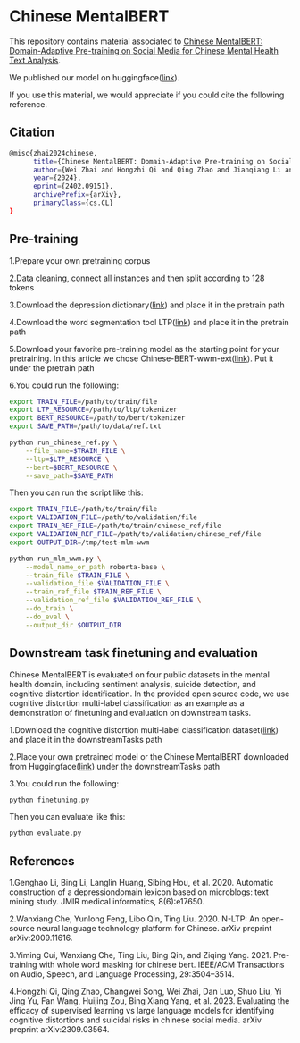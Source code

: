 <!---
Copyright 2020 The HuggingFace Team. All rights reserved.

Licensed under the Apache License, Version 2.0 (the "License");
you may not use this file except in compliance with the License.
You may obtain a copy of the License at

    http://www.apache.org/licenses/LICENSE-2.0

Unless required by applicable law or agreed to in writing, software
distributed under the License is distributed on an "AS IS" BASIS,
WITHOUT WARRANTIES OR CONDITIONS OF ANY KIND, either express or implied.
See the License for the specific language governing permissions and
limitations under the License.
-->

# Chinese MentalBERT
This repository contains material associated to [Chinese MentalBERT: Domain-Adaptive Pre-training on Social Media for Chinese Mental Health Text Analysis](https://arxiv.org/pdf/2402.09151.pdf).

We published our model on huggingface([link](https://huggingface.co/zwzzz/Chinese-MentalBERT)).

If you use this material, we would appreciate if you could cite the following reference.

## Citation
```bash
@misc{zhai2024chinese,
      title={Chinese MentalBERT: Domain-Adaptive Pre-training on Social Media for Chinese Mental Health Text Analysis}, 
      author={Wei Zhai and Hongzhi Qi and Qing Zhao and Jianqiang Li and Ziqi Wang and Han Wang and Bing Xiang Yang and Guanghui Fu},
      year={2024},
      eprint={2402.09151},
      archivePrefix={arXiv},
      primaryClass={cs.CL}
}
```
## Pre-training
1.Prepare your own pretraining corpus

2.Data cleaning, connect all instances and then split according to 128 tokens

3.Download the depression dictionary([link](https://github.com/omfoggynight/Chinese-Depression-domain-Lexicon)) and place it in the pretrain path

4.Download the word segmentation tool LTP([link](https://github.com/HIT-SCIR/ltp)) and place it in the pretrain path

5.Download your favorite pre-training model as the starting point for your pretraining. In this article we chose 
Chinese-BERT-wwm-ext([link](https://github.com/ymcui/Chinese-BERT-wwm)). Put it under the pretrain path

6.You could run the following:

```bash
export TRAIN_FILE=/path/to/train/file
export LTP_RESOURCE=/path/to/ltp/tokenizer
export BERT_RESOURCE=/path/to/bert/tokenizer
export SAVE_PATH=/path/to/data/ref.txt

python run_chinese_ref.py \
    --file_name=$TRAIN_FILE \
    --ltp=$LTP_RESOURCE \
    --bert=$BERT_RESOURCE \
    --save_path=$SAVE_PATH
```

Then you can run the script like this: 


```bash
export TRAIN_FILE=/path/to/train/file
export VALIDATION_FILE=/path/to/validation/file
export TRAIN_REF_FILE=/path/to/train/chinese_ref/file
export VALIDATION_REF_FILE=/path/to/validation/chinese_ref/file
export OUTPUT_DIR=/tmp/test-mlm-wwm

python run_mlm_wwm.py \
    --model_name_or_path roberta-base \
    --train_file $TRAIN_FILE \
    --validation_file $VALIDATION_FILE \
    --train_ref_file $TRAIN_REF_FILE \
    --validation_ref_file $VALIDATION_REF_FILE \
    --do_train \
    --do_eval \
    --output_dir $OUTPUT_DIR
```
## Downstream task finetuning and evaluation
Chinese MentalBERT is evaluated on four public datasets in the mental health domain, including sentiment analysis, suicide detection, and cognitive distortion identification.
In the provided open source code, we use cognitive distortion multi-label classification as an example as a demonstration of finetuning and evaluation on downstream tasks.

1.Download the cognitive distortion multi-label classification dataset([link](https://github.com/HongzhiQ/SupervisedVsLLM-EfficacyEval))
 and place it in the downstreamTasks path

2.Place your own pretrained model or the Chinese MentalBERT downloaded from Huggingface([link](https://huggingface.co/zwzzz/Chinese-MentalBERT)) under the downstreamTasks path

3.You could run the following:

```bash
python finetuning.py
```
Then you can evaluate like this: 

```bash
python evaluate.py
```
## References
1.Genghao Li, Bing Li, Langlin Huang, Sibing Hou, et al. 2020. Automatic construction of a depressiondomain lexicon based on microblogs: text mining study. JMIR medical informatics, 8(6):e17650.

2.Wanxiang Che, Yunlong Feng, Libo Qin, Ting Liu. 2020. N-LTP: An open-source neural language technology platform for Chinese. arXiv preprint arXiv:2009.11616.

3.Yiming Cui, Wanxiang Che, Ting Liu, Bing Qin, and Ziqing Yang. 2021. Pre-training with whole word masking for chinese bert. IEEE/ACM Transactions on Audio, Speech, and Language Processing, 29:3504–3514.

4.Hongzhi Qi, Qing Zhao, Changwei Song, Wei Zhai, Dan Luo, Shuo Liu, Yi Jing Yu, Fan Wang, Huijing Zou, Bing Xiang Yang, et al. 2023. Evaluating the efficacy of supervised learning vs large language models for identifying cognitive distortions and suicidal risks in chinese social media. arXiv preprint arXiv:2309.03564.
